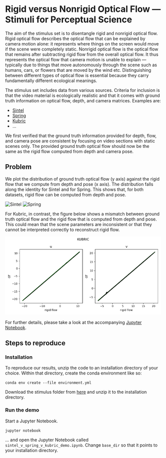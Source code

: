 # Rigid versus Nonrigid Optical Flow &mdash; Stimuli for Perceptual Science
The aim of the stimulus set is to disentangle rigid and nonrigid optical flow.
Rigid optical flow describes the optical flow that can be explained by camera
motion alone: it represents where things on the screen would move
if the scene were completely static. Nonrigid optical flow is the optical flow 
that remains after subtracting rigid flow from the overall optical
flow. It thus represents the optical flow that camera motion is unable to
explain &mdash; typically due to things that move autonomously through the
scene such as humans, cars, or flowers that are moved by the wind etc.
Distinguishing between different types of optical flow is essential because
they carry fundamentally different ecological meanings.

The stimulus set includes data from various sources. Criteria for inclusion is
that the video material is ecologically realistic and that it comes with ground
truth information on optical flow, depth, and camera matrices. Examples are:

* [Sintel](http://sintel.is.tue.mpg.de/)
* [Spring](https://spring-benchmark.org/)
* [Kubric](https://github.com/google-research/kubric)
* ...

We first verified that the ground truth information provided for depth, flow, 
and camera pose are consistent by focusing on video sections with static scenes
only. The provided ground truth optical flow should now be the same as the
rigid flow computed from depth and camera pose.

## Problem
We plot the distribution of ground truth optical flow (y axis) against the rigid 
flow that we compute from depth and pose (x axis). The distribution falls along
the identity for Sintel and for Spring. This shows that, for both datasets,
rigid flow can be computed from depth and pose.

![Sintel](https://github.com/mmbannert/rigid-v-nonrigid-flow/blob/master/images/sintel.png)
![Spring](https://github.com/mmbannert/rigid-v-nonrigid-flow/blob/master/images/spring.png)

For Kubric, in contrast, the figure below shows a mismatch between ground truth optical flow
and the rigid flow that is computed from depth and pose. This could mean
that the scene parameters are inconsistent or that they cannot be interpreted
correctly to reconstruct rigid flow.

![Kubric](https://github.com/mmbannert/rigid-v-nonrigid-flow/blob/master/images/kubric.png)

For further details, please take a look at the accompanying [Jupyter Notebook](https://github.com/mmbannert/rigid-v-nonrigid-flow/blob/master/sintel_v_spring_v_kubric_demo.ipynb).

## Steps to reproduce

### Installation
To reproduce our results, unzip the code to an installation directory of your
choice. Within that directory, create the conda environment like so:

``` shell
conda env create --file environment.yml
```

Download the stimulus folder from [here](https://keeper.mpdl.mpg.de/f/8d7f5791a6634d76a9b8/) and unzip it to the
installation directory.

### Run the demo
Start a Jupyter Notebook.
``` shell
jupyter notebook
```
... and open the Jupyter Notebook called `sintel_v_spring_v_kubric_demo.ipynb`.
Change `base_dir` so that it points to your installation directory.